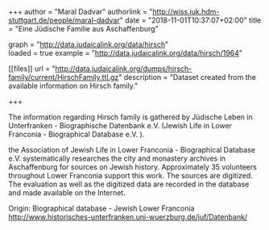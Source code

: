 +++
author = "Maral Dadvar"
authorlink = "http://wiss.iuk.hdm-stuttgart.de/people/maral-dadvar"
date = "2018-11-01T10:37:07+02:00"
title = "Eine Jüdische Familie aus Aschaffenburg" 


graph = "http://data.judaicalink.org/data/hirsch"  
loaded = true
example = "<http://data.judaicalink.org/data/hirsch/1964>"


[[files]]
	url = "http://data.judaicalink.org/dumps/hirsch-family/current/HirschFamily.ttl.gz" 
	description = "Dataset created from the available information on Hirsch family."
 
	
+++

The information regarding Hirsch family is gathered by Jüdische Leben in Unterfranken - Biographische Datenbank e.V. (Jewish Life in Lower Franconia - Biographical Database e.V. ).

<!--more-->

the Association of Jewish Life in Lower Franconia - Biographical Database e.V. systematically researches the city and monastery archives in Aschaffenburg for sources on Jewish history. 
Approximately 35 volunteers throughout Lower Franconia support this work. The sources are digitized. The evaluation as well as the digitized data are recorded in the database and made available on the Internet.

Origin: Biographical database - Jewish Lower Franconia
http://www.historisches-unterfranken.uni-wuerzburg.de/juf/Datenbank/
